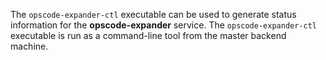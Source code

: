 The `opscode-expander-ctl` executable can be used to generate status
information for the **opscode-expander** service. The
`opscode-expander-ctl` executable is run as a command-line tool from the
master backend machine.